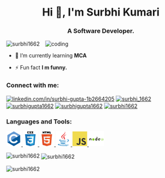 <h1 align="center">Hi 👋, I'm Surbhi Kumari</h1>
<h3 align="center">A Software Developer.</h3>
<img align="right" alt="coding"width="400"src="https://user-images.githubusercontent.com/69220037/203141922-dc941a18-63f5-4c8a-9013-86ce406f471d.gif">

<p align="left"> <img src="https://komarev.com/ghpvc/?username=surbhi1662&label=Profile%20views&color=0e75b6&style=flat" alt="surbhi1662" /> </p>

- 🌱 I’m currently learning **MCA**

- ⚡ Fun fact **I m funny.**

<h3 align="left">Connect with me:</h3>
<p align="left">
<a href="https://linkedin.com/in/linkedin.com/in/surbhi-gupta-1b2664205" target="blank"><img align="center" src="https://raw.githubusercontent.com/rahuldkjain/github-profile-readme-generator/master/src/images/icons/Social/linked-in-alt.svg" alt="linkedin.com/in/surbhi-gupta-1b2664205" height="30" width="40" /></a>
<a href="https://instagram.com/surbhi_1662" target="blank"><img align="center" src="https://raw.githubusercontent.com/rahuldkjain/github-profile-readme-generator/master/src/images/icons/Social/instagram.svg" alt="surbhi_1662" height="30" width="40" /></a>
<a href="https://www.hackerrank.com/surbhigupta1662" target="blank"><img align="center" src="https://raw.githubusercontent.com/rahuldkjain/github-profile-readme-generator/master/src/images/icons/Social/hackerrank.svg" alt="surbhigupta1662" height="30" width="40" /></a>
<a href="https://www.leetcode.com/surbhigupta1662" target="blank"><img align="center" src="https://raw.githubusercontent.com/rahuldkjain/github-profile-readme-generator/master/src/images/icons/Social/leet-code.svg" alt="surbhigupta1662" height="30" width="40" /></a>
<a href="https://auth.geeksforgeeks.org/user/surbhi1662" target="blank"><img align="center" src="https://raw.githubusercontent.com/rahuldkjain/github-profile-readme-generator/master/src/images/icons/Social/geeks-for-geeks.svg" alt="surbhi1662" height="30" width="40" /></a>
</p>

<h3 align="left">Languages and Tools:</h3>
<p align="left"> <a href="https://www.cprogramming.com/" target="_blank" rel="noreferrer"> <img src="https://raw.githubusercontent.com/devicons/devicon/master/icons/c/c-original.svg" alt="c" width="40" height="40"/> </a> <a href="https://www.w3schools.com/css/" target="_blank" rel="noreferrer"> <img src="https://raw.githubusercontent.com/devicons/devicon/master/icons/css3/css3-original-wordmark.svg" alt="css3" width="40" height="40"/> </a> <a href="https://www.w3.org/html/" target="_blank" rel="noreferrer"> <img src="https://raw.githubusercontent.com/devicons/devicon/master/icons/html5/html5-original-wordmark.svg" alt="html5" width="40" height="40"/> </a> <a href="https://www.java.com" target="_blank" rel="noreferrer"> <img src="https://raw.githubusercontent.com/devicons/devicon/master/icons/java/java-original.svg" alt="java" width="40" height="40"/> </a> <a href="https://developer.mozilla.org/en-US/docs/Web/JavaScript" target="_blank" rel="noreferrer"> <img src="https://raw.githubusercontent.com/devicons/devicon/master/icons/javascript/javascript-original.svg" alt="javascript" width="40" height="40"/> </a> <a href="https://nodejs.org" target="_blank" rel="noreferrer"> <img src="https://raw.githubusercontent.com/devicons/devicon/master/icons/nodejs/nodejs-original-wordmark.svg" alt="nodejs" width="40" height="40"/> </a> </p>

<p><img align="left" src="https://github-readme-stats.vercel.app/api/top-langs?username=surbhi1662&show_icons=true&locale=en&layout=compact" alt="surbhi1662" /></p>

<p>&nbsp;<img align="center" src="https://github-readme-stats.vercel.app/api?username=surbhi1662&show_icons=true&locale=en" alt="surbhi1662" /></p>

<p><img align="center" src="https://github-readme-streak-stats.herokuapp.com/?user=surbhi1662&" alt="surbhi1662" /></p>
